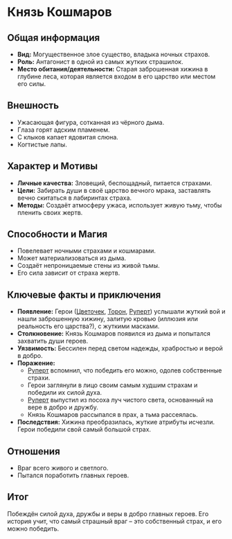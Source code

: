 # Князь Кошмаров

## Общая информация

- **Вид:** Могущественное злое существо, владыка ночных страхов.
- **Роль:** Антагонист в одной из самых жутких страшилок.
- **Место обитания/деятельности:** Старая заброшенная хижина в глубине леса, которая является входом в его царство или местом его силы.

## Внешность

- Ужасающая фигура, сотканная из чёрного дыма.
- Глаза горят адским пламенем.
- С клыков капает ядовитая слюна.
- Когтистые лапы.

## Характер и Мотивы

- **Личные качества:** Зловещий, беспощадный, питается страхами.
- **Цели:** Забирать души в своё царство вечного мрака, заставлять вечно скитаться в лабиринтах страха.
- **Методы:** Создаёт атмосферу ужаса, использует живую тьму, чтобы пленить своих жертв.

## Способности и Магия

- Повелевает ночными страхами и кошмарами.
- Может материализоваться из дыма.
- Создаёт непроницаемые стены из живой тьмы.
- Его сила зависит от страха жертв.

## Ключевые факты и приключения

- **Появление:** Герои ([Цветочек](../main_heroes/cvetochek.md), [Торон](../main_heroes/toron.md), [Руперт](../main_heroes/rupert.md)) услышали жуткий вой и нашли заброшенную хижину, залитую кровью (иллюзия или реальность его царства?), с жуткими масками.
- **Столкновение:** Князь Кошмаров появился из дыма и попытался захватить души героев.
- **Уязвимость:** Бессилен перед светом надежды, храбростью и верой в добро.
- **Поражение:**
  - [Руперт](../main_heroes/rupert.md) вспомнил, что победить его можно, одолев собственные страхи.
  - Герои заглянули в лицо своим самым худшим страхам и победили их силой духа.
  - [Руперт](../main_heroes/rupert.md) выпустил из посоха луч чистого света, основанный на вере в добро и дружбу.
  - Князь Кошмаров рассыпался в прах, а тьма рассеялась.
- **Последствия:** Хижина преобразилась, жуткие атрибуты исчезли. Герои победили свой самый большой страх.

## Отношения

- Враг всего живого и светлого.
- Пытался поработить главных героев.

## Итог

Побеждён силой духа, дружбы и веры в добро главных героев. Его история учит, что самый страшный враг – это собственный страх, и его можно победить.
